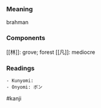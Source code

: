 ### Meaning

brahman

### Components

[[林]]: grove; forest [[凡]]: mediocre

### Readings

```
- Kunyomi: 
- Onyomi: ボン
```

#kanji